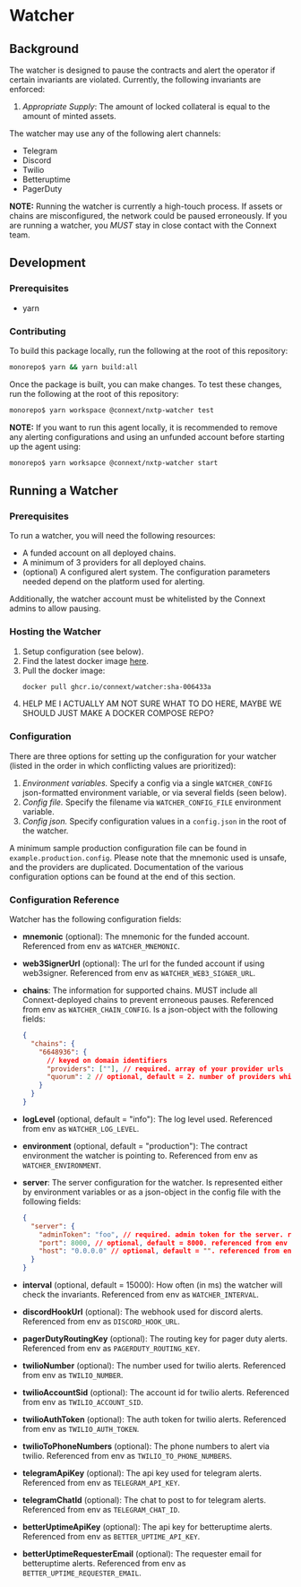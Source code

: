 # Watcher

## Background

The watcher is designed to pause the contracts and alert the operator if certain invariants are violated. Currently, the following invariants are enforced:

1. _Appropriate Supply_: The amount of locked collateral is equal to the amount of minted assets.

The watcher may use any of the following alert channels:

- Telegram
- Discord
- Twilio
- Betteruptime
- PagerDuty

**NOTE:** Running the watcher is currently a high-touch process. If assets or chains are misconfigured, the network could be paused erroneously. If you are running a watcher, you _MUST_ stay in close contact with the Connext team.

## Development

### Prerequisites

- yarn

### Contributing

To build this package locally, run the following at the root of this repository:

```sh
monorepo$ yarn && yarn build:all
```

Once the package is built, you can make changes. To test these changes, run the following at the root of this repository:

```sh
monorepo$ yarn workspace @connext/nxtp-watcher test
```

**NOTE:** If you want to run this agent locally, it is recommended to remove any alerting configurations and using an unfunded account before starting up the agent using:

```sh
monorepo$ yarn worksapce @connext/nxtp-watcher start
```

## Running a Watcher

### Prerequisites

To run a watcher, you will need the following resources:

- A funded account on all deployed chains.
- A minimum of 3 providers for all deployed chains.
- (optional) A configured alert system. The configuration parameters needed depend on the platform used for alerting.

Additionally, the watcher account must be whitelisted by the Connext admins to allow pausing.

### Hosting the Watcher

1. Setup configuration (see below).
2. Find the latest docker image [here](https://github.com/connext/monorepo/pkgs/container/watcher).
3. Pull the docker image:
   ```sh
   docker pull ghcr.io/connext/watcher:sha-006433a
   ```
4. HELP ME I ACTUALLY AM NOT SURE WHAT TO DO HERE, MAYBE WE SHOULD JUST MAKE A DOCKER COMPOSE REPO?

### Configuration

There are three options for setting up the configuration for your watcher (listed in the order in which conflicting values are prioritized):

1. _Environment variables._ Specify a config via a single `WATCHER_CONFIG` json-formatted environment variable, or via several fields (seen below).
2. _Config file._ Specify the filename via `WATCHER_CONFIG_FILE` environment variable.
3. _Config json._ Specify configuration values in a `config.json` in the root of the watcher.

A minimum sample production configuration file can be found in `example.production.config`. Please note that the mnemonic used is unsafe, and the providers are duplicated. Documentation of the various configuration options can be found at the end of this section.

### Configuration Reference

Watcher has the following configuration fields:

- **mnemonic** (optional): The mnemonic for the funded account. Referenced from env as `WATCHER_MNEMONIC`.
- **web3SignerUrl** (optional): The url for the funded account if using web3signer. Referenced from env as `WATCHER_WEB3_SIGNER_URL`.
- **chains**: The information for supported chains. MUST include all Connext-deployed chains to prevent erroneous pauses. Referenced from env as `WATCHER_CHAIN_CONFIG`. Is a json-object with the following fields:

  ```json
  {
    "chains": {
      "6648936": {
        // keyed on domain identifiers
        "providers": [""], // required. array of your provider urls
        "quorum": 2 // optional, default = 2. number of providers which must return a valid response, must be at least 2.
      }
    }
  }
  ```

- **logLevel** (optional, default = "info"): The log level used. Referenced from env as `WATCHER_LOG_LEVEL`.
- **environment** (optional, default = "production"): The contract environment the watcher is pointing to. Referenced from env as `WATCHER_ENVIRONMENT`.
- **server**: The server configuration for the watcher. Is represented either by environment variables or as a json-object in the config file with the following fields:

  ```json
  {
    "server": {
      "adminToken": "foo", // required. admin token for the server. referenced from env as WATCHER_ADMIN_TOKEN
      "port": 8000, // optional, default = 8000. referenced from env as WATCHER_PORT
      "host": "0.0.0.0" // optional, default = "". referenced from env as WATCHER_HOST
    }
  }
  ```

- **interval** (optional, default = 15000): How often (in ms) the watcher will check the invariants. Referenced from env as `WATCHER_INTERVAL`.
- **discordHookUrl** (optional): The webhook used for discord alerts. Referenced from env as `DISCORD_HOOK_URL`.
- **pagerDutyRoutingKey** (optional): The routing key for pager duty alerts. Referenced from env as `PAGERDUTY_ROUTING_KEY`.
- **twilioNumber** (optional): The number used for twilio alerts. Referenced from env as `TWILIO_NUMBER`.
- **twilioAccountSid** (optional): The account id for twilio alerts. Referenced from env as `TWILIO_ACCOUNT_SID`.
- **twilioAuthToken** (optional): The auth token for twilio alerts. Referenced from env as `TWILIO_AUTH_TOKEN`.
- **twilioToPhoneNumbers** (optional): The phone numbers to alert via twilio. Referenced from env as `TWILIO_TO_PHONE_NUMBERS`.
- **telegramApiKey** (optional): The api key used for telegram alerts. Referenced from env as `TELEGRAM_API_KEY`.
- **telegramChatId** (optional): The chat to post to for telegram alerts. Referenced from env as `TELEGRAM_CHAT_ID`.
- **betterUptimeApiKey** (optional): The api key for betteruptime alerts. Referenced from env as `BETTER_UPTIME_API_KEY`.
- **betterUptimeRequesterEmail** (optional): The requester email for betteruptime alerts. Referenced from env as `BETTER_UPTIME_REQUESTER_EMAIL`.
